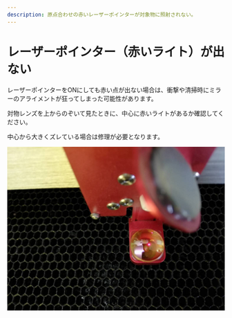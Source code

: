 ```yaml
---
description: 原点合わせの赤いレーザーポインターが対象物に照射されない。
---
```


# レーザーポインター（赤いライト）が出ない

レーザーポインターをONにしても赤い点が出ない場合は、衝撃や清掃時にミラーのアライメントが狂ってしまった可能性があります。

対物レンズを上からのぞいて見たときに、中心に赤いライトがあるか確認してください。

中心から大きくズレている場合は修理が必要となります。

![ポインター位置確認](</assets/ポインタ位置_写真の撮り方参照.jpg>)
